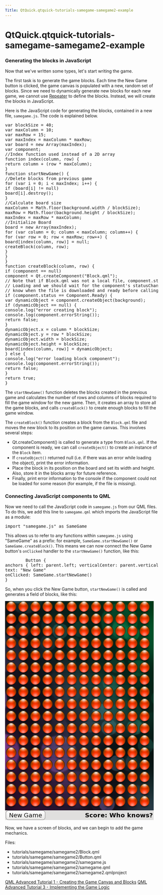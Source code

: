 ```yaml
---
Title: QtQuick.qtquick-tutorials-samegame-samegame2-example
---
```


# QtQuick.qtquick-tutorials-samegame-samegame2-example

<span class="subtitle"></span>
<!-- $$$tutorials/samegame/samegame2-description -->
<h3 >Generating the blocks in JavaScript</h3>
<p>Now that we've written some types, let's start writing the game.</p>
<p>The first task is to generate the game blocks. Each time the New Game button is clicked, the game canvas is populated with a new, random set of blocks. Since we need to dynamically generate new blocks for each new game, we cannot use <a href="QtQuick.Repeater.md">Repeater</a> to define the blocks. Instead, we will create the blocks in JavaScript.</p>
<p>Here is the JavaScript code for generating the blocks, contained in a new file, <code>samegame.js</code>. The code is explained below.</p>
<pre class="js">var <span class="name">blockSize</span> = <span class="number">40</span>;
var <span class="name">maxColumn</span> = <span class="number">10</span>;
var <span class="name">maxRow</span> = <span class="number">15</span>;
var <span class="name">maxIndex</span> = <span class="name">maxColumn</span> <span class="operator">*</span> <span class="name">maxRow</span>;
var <span class="name">board</span> = new <span class="name">Array</span>(<span class="name">maxIndex</span>);
var <span class="name">component</span>;
<span class="comment">//Index function used instead of a 2D array</span>
<span class="keyword">function</span> <span class="name">index</span>(<span class="name">column</span>, row) {
<span class="keyword">return</span> <span class="name">column</span> <span class="operator">+</span> (<span class="name">row</span> <span class="operator">*</span> <span class="name">maxColumn</span>);
}
<span class="keyword">function</span> <span class="name">startNewGame</span>() {
<span class="comment">//Delete blocks from previous game</span>
<span class="keyword">for</span> (<span class="keyword">var</span> <span class="name">i</span> = <span class="number">0</span>; <span class="name">i</span> <span class="operator">&lt;</span> <span class="name">maxIndex</span>; i++) {
<span class="keyword">if</span> (<span class="name">board</span>[<span class="name">i</span>] <span class="operator">!=</span> <span class="number">null</span>)
<span class="name">board</span>[<span class="name">i</span>].<span class="name">destroy</span>();
}
<span class="comment">//Calculate board size</span>
<span class="name">maxColumn</span> <span class="operator">=</span> <span class="name">Math</span>.<span class="name">floor</span>(<span class="name">background</span>.<span class="name">width</span> <span class="operator">/</span> <span class="name">blockSize</span>);
<span class="name">maxRow</span> <span class="operator">=</span> <span class="name">Math</span>.<span class="name">floor</span>(<span class="name">background</span>.<span class="name">height</span> <span class="operator">/</span> <span class="name">blockSize</span>);
<span class="name">maxIndex</span> <span class="operator">=</span> <span class="name">maxRow</span> <span class="operator">*</span> <span class="name">maxColumn</span>;
<span class="comment">//Initialize Board</span>
<span class="name">board</span> <span class="operator">=</span> new <span class="name">Array</span>(<span class="name">maxIndex</span>);
<span class="keyword">for</span> (<span class="keyword">var</span> <span class="name">column</span> = <span class="number">0</span>; <span class="name">column</span> <span class="operator">&lt;</span> <span class="name">maxColumn</span>; column++) {
<span class="keyword">for</span> (<span class="keyword">var</span> <span class="name">row</span> = <span class="number">0</span>; <span class="name">row</span> <span class="operator">&lt;</span> <span class="name">maxRow</span>; row++) {
<span class="name">board</span>[<span class="name">index</span>(<span class="name">column</span>, <span class="name">row</span>)] <span class="operator">=</span> <span class="number">null</span>;
<span class="name">createBlock</span>(<span class="name">column</span>, <span class="name">row</span>);
}
}
}
<span class="keyword">function</span> <span class="name">createBlock</span>(<span class="name">column</span>, row) {
<span class="keyword">if</span> (<span class="name">component</span> <span class="operator">==</span> <span class="number">null</span>)
<span class="name">component</span> <span class="operator">=</span> <span class="name">Qt</span>.<span class="name">createComponent</span>(<span class="string">&quot;Block.qml&quot;</span>);
<span class="comment">// Note that if Block.qml was not a local file, component.status would be</span>
<span class="comment">// Loading and we should wait for the component's statusChanged() signal to</span>
<span class="comment">// know when the file is downloaded and ready before calling createObject().</span>
<span class="keyword">if</span> (<span class="name">component</span>.<span class="name">status</span> <span class="operator">==</span> <span class="name">Component</span>.<span class="name">Ready</span>) {
var <span class="name">dynamicObject</span> = <span class="name">component</span>.<span class="name">createObject</span>(<span class="name">background</span>);
<span class="keyword">if</span> (<span class="name">dynamicObject</span> <span class="operator">==</span> <span class="number">null</span>) {
<span class="name">console</span>.<span class="name">log</span>(<span class="string">&quot;error creating block&quot;</span>);
<span class="name">console</span>.<span class="name">log</span>(<span class="name">component</span>.<span class="name">errorString</span>());
<span class="keyword">return</span> <span class="number">false</span>;
}
<span class="name">dynamicObject</span>.<span class="name">x</span> <span class="operator">=</span> <span class="name">column</span> <span class="operator">*</span> <span class="name">blockSize</span>;
<span class="name">dynamicObject</span>.<span class="name">y</span> <span class="operator">=</span> <span class="name">row</span> <span class="operator">*</span> <span class="name">blockSize</span>;
<span class="name">dynamicObject</span>.<span class="name">width</span> <span class="operator">=</span> <span class="name">blockSize</span>;
<span class="name">dynamicObject</span>.<span class="name">height</span> <span class="operator">=</span> <span class="name">blockSize</span>;
<span class="name">board</span>[<span class="name">index</span>(<span class="name">column</span>, <span class="name">row</span>)] <span class="operator">=</span> <span class="name">dynamicObject</span>;
} <span class="keyword">else</span> {
<span class="name">console</span>.<span class="name">log</span>(<span class="string">&quot;error loading block component&quot;</span>);
<span class="name">console</span>.<span class="name">log</span>(<span class="name">component</span>.<span class="name">errorString</span>());
<span class="keyword">return</span> <span class="number">false</span>;
}
<span class="keyword">return</span> <span class="number">true</span>;
}</pre>
<p>The <code>startNewGame()</code> function deletes the blocks created in the previous game and calculates the number of rows and columns of blocks required to fill the game window for the new game. Then, it creates an array to store all the game blocks, and calls <code>createBlock()</code> to create enough blocks to fill the game window.</p>
<p>The <code>createBlock()</code> function creates a block from the <code>Block.qml</code> file and moves the new block to its position on the game canvas. This involves several steps:</p>
<ul>
<li>Qt.createComponent() is called to generate a type from <code>Block.qml</code>. If the component is ready, we can call <code>createObject()</code> to create an instance of the <code>Block</code> item.</li>
<li>If <code>createObject()</code> returned null (i.e&#x2e; if there was an error while loading the object), print the error information.</li>
<li>Place the block in its position on the board and set its width and height. Also, store it in the blocks array for future reference.</li>
<li>Finally, print error information to the console if the component could not be loaded for some reason (for example, if the file is missing).</li>
</ul>
<h3 >Connecting JavaScript components to QML</h3>
<p>Now we need to call the JavaScript code in <code>samegame.js</code> from our QML files. To do this, we add this line to <code>samegame.qml</code> which imports the JavaScript file as a module:</p>
<pre class="qml">import &quot;samegame.js&quot; as SameGame</pre>
<p>This allows us to refer to any functions within <code>samegame.js</code> using &quot;SameGame&quot; as a prefix: for example, <code>SameGame.startNewGame()</code> or <code>SameGame.createBlock()</code>. This means we can now connect the New Game button's <code>onClicked</code> handler to the <code>startNewGame()</code> function, like this:</p>
<pre class="qml">        <span class="type">Button</span> {
<span class="type">anchors</span> { <span class="name">left</span>: <span class="name">parent</span>.<span class="name">left</span>; <span class="name">verticalCenter</span>: <span class="name">parent</span>.<span class="name">verticalCenter</span> }
<span class="name">text</span>: <span class="string">&quot;New Game&quot;</span>
<span class="name">onClicked</span>: <span class="name">SameGame</span>.<span class="name">startNewGame</span>()
}</pre>
<p>So, when you click the New Game button, <code>startNewGame()</code> is called and generates a field of blocks, like this:</p>
<p class="centerAlign"><img src="../../../media/declarative-adv-tutorial2.png" alt="" /></p><p>Now, we have a screen of blocks, and we can begin to add the game mechanics.</p>
<p>Files:</p>
<ul>
<li>tutorials/samegame/samegame2/Block.qml</li>
<li>tutorials/samegame/samegame2/Button.qml</li>
<li>tutorials/samegame/samegame2/samegame.js</li>
<li>tutorials/samegame/samegame2/samegame.qml</li>
<li>tutorials/samegame/samegame2/samegame2.qmlproject</li>
</ul>
<!-- @@@tutorials/samegame/samegame2 -->
<p class="naviNextPrevious footerNavi">
<a class="prevPage" href="https://developer.ubuntu.comapps/qml/sdk-15.04.6/QtQuick.tutorials-samegame-samegame1/">QML Advanced Tutorial 1 - Creating the Game Canvas and Blocks</a>
<a class="nextPage" href="https://developer.ubuntu.comapps/qml/sdk-15.04.6/QtQuick.tutorials-samegame-samegame3/">QML Advanced Tutorial 3 - Implementing the Game Logic</a>
</p>
